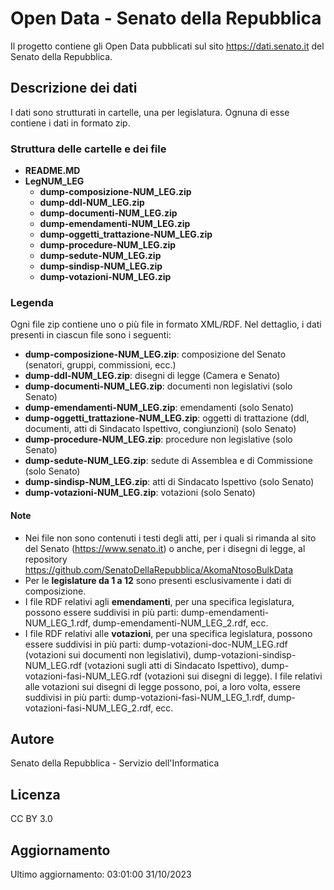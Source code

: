 # Open Data - Senato della Repubblica #

Il progetto contiene gli Open Data pubblicati sul sito https://dati.senato.it del Senato della Repubblica.

## Descrizione dei dati ##
I dati sono strutturati in cartelle, una per legislatura.  Ognuna di esse contiene i dati in formato zip.

### Struttura delle cartelle e dei file ###

* **README.MD**
* **LegNUM_LEG**
    * **dump-composizione-NUM_LEG.zip**
    * **dump-ddl-NUM_LEG.zip**
    * **dump-documenti-NUM_LEG.zip**
    * **dump-emendamenti-NUM_LEG.zip**
    * **dump-oggetti_trattazione-NUM_LEG.zip**
    * **dump-procedure-NUM_LEG.zip**
    * **dump-sedute-NUM_LEG.zip**
    * **dump-sindisp-NUM_LEG.zip**
    * **dump-votazioni-NUM_LEG.zip**


### Legenda ###
Ogni file zip contiene uno o più file in formato XML/RDF. Nel dettaglio, i dati presenti in ciascun file sono i seguenti:

* **dump-composizione-NUM_LEG.zip**: composizione del Senato (senatori, gruppi, commissioni, ecc.)
* **dump-ddl-NUM_LEG.zip**: disegni di legge (Camera e Senato)
* **dump-documenti-NUM_LEG.zip**: documenti non legislativi (solo Senato)
* **dump-emendamenti-NUM_LEG.zip**: emendamenti (solo Senato)
* **dump-oggetti_trattazione-NUM_LEG.zip**: oggetti di trattazione (ddl, documenti, atti di Sindacato Ispettivo, 
congiunzioni) (solo Senato)
* **dump-procedure-NUM_LEG.zip**: procedure non legislative (solo Senato) 
* **dump-sedute-NUM_LEG.zip**: sedute di Assemblea e di Commissione (solo Senato)
* **dump-sindisp-NUM_LEG.zip**: atti di Sindacato Ispettivo (solo Senato)
* **dump-votazioni-NUM_LEG.zip**: votazioni (solo Senato)

#### Note

- Nei file non sono contenuti i testi degli atti, per i quali si rimanda al sito del Senato (https://www.senato.it) o 
anche, per i disegni di legge, al repository https://github.com/SenatoDellaRepubblica/AkomaNtosoBulkData 
- Per le **legislature da 1 a 12** sono presenti esclusivamente i dati di composizione.
- I file RDF relativi agli **emendamenti**, per una specifica legislatura, possono essere suddivisi in più parti: 
dump-emendamenti-NUM_LEG_1.rdf, dump-emendamenti-NUM_LEG_2.rdf, ecc.
- I file RDF relativi alle **votazioni**, per una specifica legislatura, possono essere suddivisi in più parti:
dump-votazioni-doc-NUM_LEG.rdf (votazioni sui documenti non legislativi), dump-votazioni-sindisp-NUM_LEG.rdf
(votazioni sugli atti di Sindacato Ispettivo), dump-votazioni-fasi-NUM_LEG.rdf (votazioni sui disegni di legge). 
I file relativi alle votazioni sui disegni di legge possono, poi, a loro volta, essere suddivisi in più parti:
  dump-votazioni-fasi-NUM_LEG_1.rdf, dump-votazioni-fasi-NUM_LEG_2.rdf, ecc.
## Autore ##

Senato della Repubblica - Servizio dell'Informatica

## Licenza ##

CC BY 3.0

## Aggiornamento ##

Ultimo aggiornamento: 03:01:00 31/10/2023
